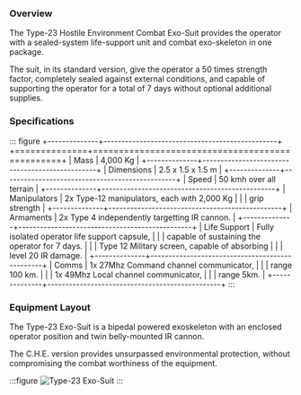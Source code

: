 ### Overview

The Type-23 Hostile Environment Combat Exo-Suit provides the operator with a 
sealed-system life-support unit and combat exo-skeleton in one package.

The suit, in its standard version, give the operator a 50 times strength factor,
completely sealed against external conditions, and capable of supporting the
operator for a total of 7 days without optional additional supplies.

### Specifications

::: figure
+--------------+------------------------------------------------+
+==============+================================================+
| Mass         | 4,000 Kg                                       |
+--------------+------------------------------------------------+
| Dimensions   | 2.5 x 1.5 x 1.5 m                              |
+--------------+------------------------------------------------+
| Speed        | 50 kmh over all terrain                        |
+--------------+------------------------------------------------+
| Manipulators | 2x Type-12 manipulators, each with 2,000 Kg    |
|              | grip strength                                  |
+--------------+------------------------------------------------+
| Armaments    | 2x Type 4 independently targetting IR cannon.  |
+--------------+------------------------------------------------+
| Life Support | Fully isolated operator life support capsule,  |
|              | capable of sustaining the operator for 7 days. |
|              | Type 12 Military screen, capable of absorbing  |
|              | level 20 IR damage.                            |
+--------------+------------------------------------------------+
| Comms        | 1x 27Mhz Command channel communicator,         |
|              | range 100 km.                                  |
|              | 1x 49Mhz Local channel communicator,           |
|              | range 5km.                                     |
+--------------+------------------------------------------------+
:::

### Equipment Layout

The Type-23 Exo-Suit is a bipedal powered exoskeleton with an enclosed
operator position and twin belly-mounted IR cannon.

The C.H.E. version provides unsurpassed environmental protection,
without compromising the combat worthiness of the equipment.

:::figure
![Type-23 Exo-Suit](/content/in-character/briefing-notes_type-23-exosuit_plan.png "Type-23 Exo-Suit") 
:::


